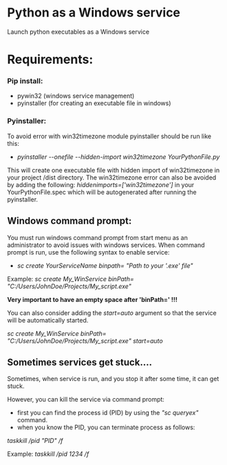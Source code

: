 # Python as a Windows service
Launch python executables as a Windows service

# Requirements:
### Pip install:
* pywin32 (windows service management)
* pyinstaller (for creating an executable file in windows)

### Pyinstaller:
To avoid error with win32timezone module pyinstaller should be run like this:

* *pyinstaller --onefile --hidden-import win32timezone YourPythonFile.py*

This will create one executable file with hidden import of win32timezone in your
project /dist directory. The win32timezone error can also be avoided by adding the following: *hiddenimports=['win32timezone']*
  in your YourPythonFile.spec which will be autogenerated after running the pyinstaller.

## Windows command prompt:
You must run windows command prompt from start menu as an administrator to avoid issues with windows services.
When command prompt is run, use the following syntax to enable service:

* *sc create YourServiceName binpath= "Path to your '.exe' file"*

Example: *sc create My_WinService binPath= "C:/Users/JohnDoe/Projects/My_script.exe"*

__Very important to have an empty space after 'binPath=' !!!__

You can also consider adding the *start=auto* argument so that the service will be automatically started.

*sc create My_WinService binPath= "C:/Users/JohnDoe/Projects/My_script.exe" start=auto*

## Sometimes services get stuck....

Sometimes, when service is run, and you stop it after some time, it can get stuck.

However, you can kill the service via command prompt:

* first you can find the process id (PID) by using the *"sc queryex"* command.
* when you know the PID, you can terminate process as follows:

*taskkill /pid "PID" /f* 

Example: *taskkill /pid 1234 /f*